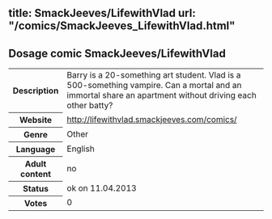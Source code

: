 title: SmackJeeves/LifewithVlad
url: "/comics/SmackJeeves_LifewithVlad.html"
---
Dosage comic SmackJeeves/LifewithVlad
-----------------------------------------

<table class="comicinfo">
<tr>
<th>Description</th><td>Barry is a 20-something art student. Vlad is a 500-something vampire. Can a mortal and an immortal share an apartment without driving each other batty?</td>
</tr>
<tr>
<th>Website</th><td><a href="http://lifewithvlad.smackjeeves.com/comics/">http://lifewithvlad.smackjeeves.com/comics/</a></td>
</tr>
<tr>
<th>Genre</th><td>Other</td>
</tr>
<tr>
<th>Language</th><td>English</td>
</tr>
<tr>
<th>Adult content</th><td>no</td>
</tr>
<tr>
<th>Status</th><td>ok on 11.04.2013</td>
</tr>
<tr>
<th>Votes</th><td>0</div></td>
</tr>
</table>

